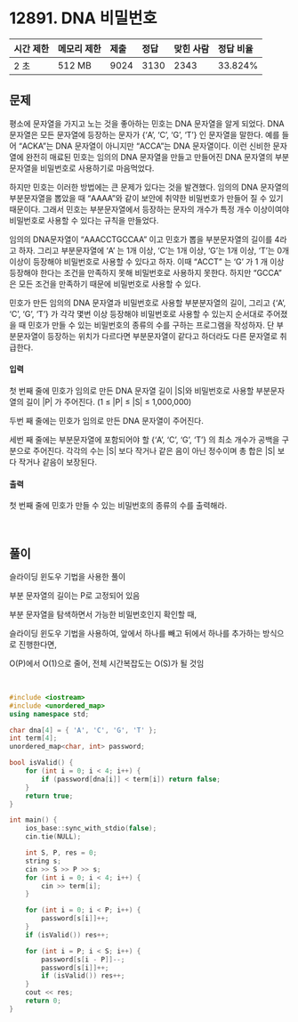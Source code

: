 # 12891. DNA 비밀번호

| 시간 제한 | 메모리 제한 | 제출 | 정답 | 맞힌 사람 | 정답 비율 |
| :-------- | :---------- | :--- | :--- | :-------- | :-------- |
| 2 초      | 512 MB      | 9024 | 3130 | 2343      | 33.824%   |

## 문제

평소에 문자열을 가지고 노는 것을 좋아하는 민호는 DNA 문자열을 알게 되었다. DNA 문자열은 모든 문자열에 등장하는 문자가 {‘A’, ‘C’, ‘G’, ‘T’} 인 문자열을 말한다. 예를 들어 “ACKA”는 DNA 문자열이 아니지만 “ACCA”는 DNA 문자열이다. 이런 신비한 문자열에 완전히 매료된 민호는 임의의 DNA 문자열을 만들고 만들어진 DNA 문자열의 부분문자열을 비밀번호로 사용하기로 마음먹었다.

하지만 민호는 이러한 방법에는 큰 문제가 있다는 것을 발견했다. 임의의 DNA 문자열의 부분문자열을 뽑았을 때 “AAAA”와 같이 보안에 취약한 비밀번호가 만들어 질 수 있기 때문이다. 그래서 민호는 부분문자열에서 등장하는 문자의 개수가 특정 개수 이상이여야 비밀번호로 사용할 수 있다는 규칙을 만들었다.

임의의 DNA문자열이 “AAACCTGCCAA” 이고 민호가 뽑을 부분문자열의 길이를 4라고 하자. 그리고 부분문자열에 ‘A’ 는 1개 이상, ‘C’는 1개 이상, ‘G’는 1개 이상, ‘T’는 0개 이상이 등장해야 비밀번호로 사용할 수 있다고 하자. 이때 “ACCT” 는 ‘G’ 가 1 개 이상 등장해야 한다는 조건을 만족하지 못해 비밀번호로 사용하지 못한다. 하지만 “GCCA” 은 모든 조건을 만족하기 때문에 비밀번호로 사용할 수 있다.

민호가 만든 임의의 DNA 문자열과 비밀번호로 사용할 부분분자열의 길이, 그리고 {‘A’, ‘C’, ‘G’, ‘T’} 가 각각 몇번 이상 등장해야 비밀번호로 사용할 수 있는지 순서대로 주어졌을 때 민호가 만들 수 있는 비밀번호의 종류의 수를 구하는 프로그램을 작성하자. 단 부분문자열이 등장하는 위치가 다르다면 부분문자열이 같다고 하더라도 다른 문자열로 취급한다.

#### 입력

첫 번째 줄에 민호가 임의로 만든 DNA 문자열 길이 |S|와 비밀번호로 사용할 부분문자열의 길이 |P| 가 주어진다. (1 ≤ |P| ≤ |S| ≤ 1,000,000)

두번 째 줄에는 민호가 임의로 만든 DNA 문자열이 주어진다.

세번 째 줄에는 부분문자열에 포함되어야 할 {‘A’, ‘C’, ‘G’, ‘T’} 의 최소 개수가 공백을 구분으로 주어진다. 각각의 수는 |S| 보다 작거나 같은 음이 아닌 정수이며 총 합은 |S| 보다 작거나 같음이 보장된다.

#### 출력

첫 번째 줄에 민호가 만들 수 있는 비밀번호의 종류의 수를 출력해라.

<br/>

## 풀이

슬라이딩 윈도우 기법을 사용한 풀이

부분 문자열의 길이는 P로 고정되어 있음

부분 문자열을 탐색하면서 가능한 비밀번호인지 확인할 때,

슬라이딩 윈도우 기법을 사용하여, 앞에서 하나를 빼고 뒤에서 하나를 추가하는 방식으로 진행한다면,

O(P)에서 O(1)으로 줄어, 전체 시간복잡도는 O(S)가 될 것임

<br/>

```c++
#include <iostream>
#include <unordered_map>
using namespace std;

char dna[4] = { 'A', 'C', 'G', 'T' };
int term[4];
unordered_map<char, int> password;

bool isValid() {
	for (int i = 0; i < 4; i++) {
		if (password[dna[i]] < term[i]) return false;
	}
	return true;
}

int main() {
	ios_base::sync_with_stdio(false);
	cin.tie(NULL);

	int S, P, res = 0;
	string s;
	cin >> S >> P >> s;
	for (int i = 0; i < 4; i++) {
		cin >> term[i];
	}

	for (int i = 0; i < P; i++) {
		password[s[i]]++;
	}
	if (isValid()) res++;

	for (int i = P; i < S; i++) {
		password[s[i - P]]--;
		password[s[i]]++;
		if (isValid()) res++;
	}
	cout << res;
	return 0;
}
```

